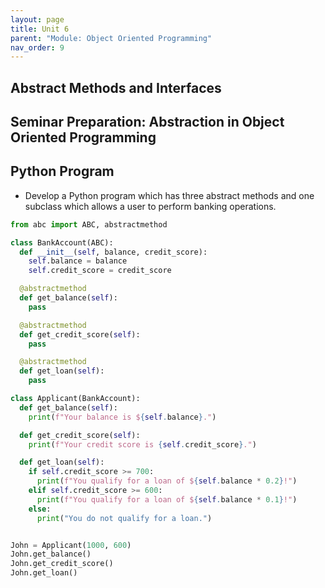 ```yaml
---
layout: page
title: Unit 6
parent: "Module: Object Oriented Programming"
nav_order: 9
---
```


<h2>Abstract Methods and Interfaces</h2>

## Seminar Preparation: Abstraction in Object Oriented Programming

## Python Program
- Develop a Python program which has three abstract methods and one subclass which allows a user to perform banking operations.

```py
from abc import ABC, abstractmethod

class BankAccount(ABC):
  def __init__(self, balance, credit_score):
    self.balance = balance
    self.credit_score = credit_score

  @abstractmethod
  def get_balance(self):
    pass

  @abstractmethod
  def get_credit_score(self):
    pass

  @abstractmethod
  def get_loan(self):
    pass

class Applicant(BankAccount):
  def get_balance(self):
    print(f"Your balance is ${self.balance}.")

  def get_credit_score(self):
    print(f"Your credit score is {self.credit_score}.")

  def get_loan(self):
    if self.credit_score >= 700:
      print(f"You qualify for a loan of ${self.balance * 0.2}!")
    elif self.credit_score >= 600:
      print(f"You qualify for a loan of ${self.balance * 0.1}!")
    else:
      print("You do not qualify for a loan.")


John = Applicant(1000, 600)
John.get_balance()
John.get_credit_score()
John.get_loan()
```

